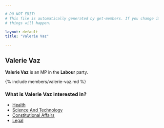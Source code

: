 ```yaml
---

# DO NOT EDIT!
# This file is automatically generated by get-members. If you change it, bad
# things will happen.

layout: default
title: "Valerie Vaz"

---
```


## Valerie Vaz

**Valerie Vaz** is an MP in the **Labour** party.

{% include members/valerie-vaz.md %}

### What is Valerie Vaz interested in?


* [Health](/interests/health.html)
* [Science And Technology](/interests/science-and-technology.html)
* [Constitutional Affairs](/interests/constitutional-affairs.html)
* [Legal](/interests/legal.html)
